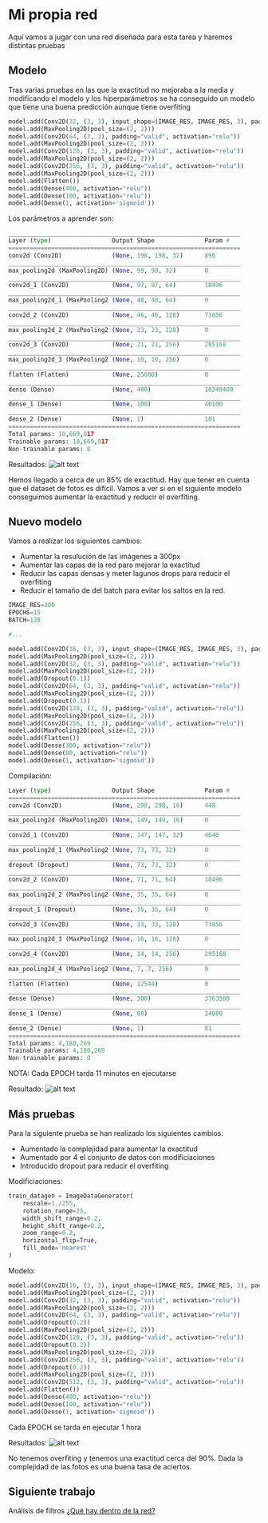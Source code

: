 # Mi propia red

Aquí vamos a jugar con una red diseñada para esta tarea y haremos distintas pruebas

## Modelo

Tras varias pruebas en las que la exactitud no mejoraba a la media y modificando el modelo y los hiperparámetros se ha conseguido un modelo que tiene una buena predicción aunque tiene overfiting

```python
model.add(Conv2D(32, (3, 3), input_shape=(IMAGE_RES, IMAGE_RES, 3), padding="valid", activation="relu"))
model.add(MaxPooling2D(pool_size=(2, 2)))
model.add(Conv2D(64, (3, 3), padding="valid", activation="relu"))
model.add(MaxPooling2D(pool_size=(2, 2)))
model.add(Conv2D(128, (3, 3), padding="valid", activation="relu"))
model.add(MaxPooling2D(pool_size=(2, 2)))
model.add(Conv2D(256, (3, 3), padding="valid", activation="relu"))
model.add(MaxPooling2D(pool_size=(2, 2)))
model.add(Flatten())
model.add(Dense(400, activation="relu"))
model.add(Dense(100, activation="relu"))
model.add(Dense(1, activation='sigmoid'))
```

Los parámetros a aprender son:

```python
_________________________________________________________________
Layer (type)                 Output Shape              Param #   
=================================================================
conv2d (Conv2D)              (None, 198, 198, 32)      896       
_________________________________________________________________
max_pooling2d (MaxPooling2D) (None, 99, 99, 32)        0         
_________________________________________________________________
conv2d_1 (Conv2D)            (None, 97, 97, 64)        18496     
_________________________________________________________________
max_pooling2d_1 (MaxPooling2 (None, 48, 48, 64)        0         
_________________________________________________________________
conv2d_2 (Conv2D)            (None, 46, 46, 128)       73856     
_________________________________________________________________
max_pooling2d_2 (MaxPooling2 (None, 23, 23, 128)       0         
_________________________________________________________________
conv2d_3 (Conv2D)            (None, 21, 21, 256)       295168    
_________________________________________________________________
max_pooling2d_3 (MaxPooling2 (None, 10, 10, 256)       0         
_________________________________________________________________
flatten (Flatten)            (None, 25600)             0         
_________________________________________________________________
dense (Dense)                (None, 400)               10240400  
_________________________________________________________________
dense_1 (Dense)              (None, 100)               40100     
_________________________________________________________________
dense_2 (Dense)              (None, 1)                 101       
=================================================================
Total params: 10,669,017
Trainable params: 10,669,017
Non-trainable params: 0
```

Resultados:
![alt text](images/result/Figure_Conv_1.png "Error")

Hemos llegado a cerca de un 85% de exactitud. Hay que tener en cuenta que el dataset de fotos es difícil. Vamos a ver si en el siguiente modelo conseguimos aumentar la exactitud y reducir el overfiting.

## Nuevo modelo

Vamos a realizar los siguientes cambios:
- Aumentar la resulución de las imágenes a 300px
- Aumentar las capas de la red para mejorar la exactitud
- Reducir las capas densas y meter lagunos drops para reducir el overfiting
- Reducir el tamaño de del batch para evitar los saltos en la red.

```python
IMAGE_RES=300
EPOCHS=15
BATCH=128

#...

model.add(Conv2D(16, (3, 3), input_shape=(IMAGE_RES, IMAGE_RES, 3), padding="valid", activation="relu"))
model.add(MaxPooling2D(pool_size=(2, 2)))
model.add(Conv2D(32, (3, 3), padding="valid", activation="relu"))
model.add(MaxPooling2D(pool_size=(2, 2)))
model.add(Dropout(0.1))
model.add(Conv2D(64, (3, 3), padding="valid", activation="relu"))
model.add(MaxPooling2D(pool_size=(2, 2)))
model.add(Dropout(0.1))
model.add(Conv2D(128, (3, 3), padding="valid", activation="relu"))
model.add(MaxPooling2D(pool_size=(2, 2)))
model.add(Conv2D(256, (3, 3), padding="valid", activation="relu"))
model.add(MaxPooling2D(pool_size=(2, 2)))
model.add(Flatten())
model.add(Dense(300, activation="relu"))
model.add(Dense(80, activation="relu"))
model.add(Dense(1, activation='sigmoid'))
```

Compilación:
```python
Layer (type)                 Output Shape              Param #   
=================================================================
conv2d (Conv2D)              (None, 298, 298, 16)      448       
_________________________________________________________________
max_pooling2d (MaxPooling2D) (None, 149, 149, 16)      0         
_________________________________________________________________
conv2d_1 (Conv2D)            (None, 147, 147, 32)      4640      
_________________________________________________________________
max_pooling2d_1 (MaxPooling2 (None, 73, 73, 32)        0         
_________________________________________________________________
dropout (Dropout)            (None, 73, 73, 32)        0         
_________________________________________________________________
conv2d_2 (Conv2D)            (None, 71, 71, 64)        18496     
_________________________________________________________________
max_pooling2d_2 (MaxPooling2 (None, 35, 35, 64)        0         
_________________________________________________________________
dropout_1 (Dropout)          (None, 35, 35, 64)        0         
_________________________________________________________________
conv2d_3 (Conv2D)            (None, 33, 33, 128)       73856     
_________________________________________________________________
max_pooling2d_3 (MaxPooling2 (None, 16, 16, 128)       0         
_________________________________________________________________
conv2d_4 (Conv2D)            (None, 14, 14, 256)       295168    
_________________________________________________________________
max_pooling2d_4 (MaxPooling2 (None, 7, 7, 256)         0         
_________________________________________________________________
flatten (Flatten)            (None, 12544)             0         
_________________________________________________________________
dense (Dense)                (None, 300)               3763500   
_________________________________________________________________
dense_1 (Dense)              (None, 80)                24080     
_________________________________________________________________
dense_2 (Dense)              (None, 1)                 81        
=================================================================
Total params: 4,180,269
Trainable params: 4,180,269
Non-trainable params: 0

```

NOTA: Cada EPOCH tarda 11 minutos en ejecutarse

Resultado:
![alt text](images/result/Figure_Conv_2.png "Error")

## Más pruebas

Para la siguiente prueba se han realizado los siguientes cambios:
- Aumentado la complejidad para aumentar la exactitud
- Aumentado por 4 el conjunto de datos con modificiaciones 
- Introducido dropout para reducir el overfiting

Modificiaciones:
```python
train_datagen = ImageDataGenerator(
    rescale=1./255,
    rotation_range=25,
    width_shift_range=0.2,
    height_shift_range=0.2,
    zoom_range=0.2,
    horizontal_flip=True,
    fill_mode='nearest'
)
```

Modelo:
```python
model.add(Conv2D(16, (3, 3), input_shape=(IMAGE_RES, IMAGE_RES, 3), padding="valid", activation="relu"))
model.add(MaxPooling2D(pool_size=(2, 2)))
model.add(Conv2D(32, (3, 3), padding="valid", activation="relu"))
model.add(MaxPooling2D(pool_size=(2, 2)))
model.add(Conv2D(64, (3, 3), padding="valid", activation="relu"))
model.add(Dropout(0.2))
model.add(MaxPooling2D(pool_size=(2, 2)))
model.add(Conv2D(128, (3, 3), padding="valid", activation="relu"))
model.add(Dropout(0.2))
model.add(MaxPooling2D(pool_size=(2, 2)))
model.add(Conv2D(256, (3, 3), padding="valid", activation="relu"))
model.add(Dropout(0.2))
model.add(MaxPooling2D(pool_size=(2, 2)))
model.add(Conv2D(512, (3, 3), padding="valid", activation="relu"))
model.add(Flatten())
model.add(Dense(400, activation="relu"))
model.add(Dense(100, activation="relu"))
model.add(Dense(1, activation='sigmoid'))
```

Cada EPOCH se tarda en ejecutar 1 hora

Resultados:
![alt text](images/result/Figure_Conv_3.png "Error")

No tenemos overfiting y tenemos una exactitud cerca del 90%. Dada la complejidad de las fotos es una buena tasa de aciertos.

## Siguiente trabajo

Análisis de filtros [¿Qué hay dentro de la red?](FILTROS.md)